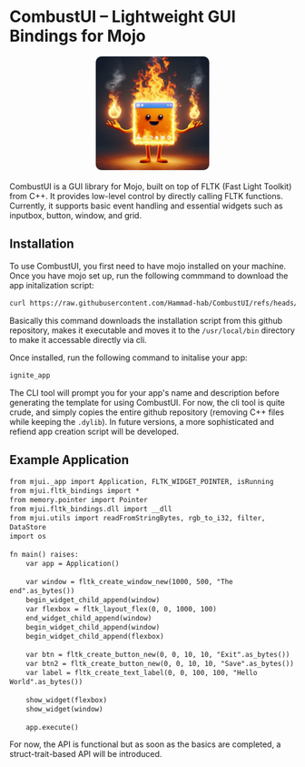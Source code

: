 # CombustUI – Lightweight GUI Bindings for Mojo

<center>
    <img src="mjui/examples/logo.jpeg" alt="drawing" width="200" style="border-radius: 10px"/>
</center>

<br/>
CombustUI is a GUI library for Mojo, built on top of FLTK (Fast Light Toolkit) from C++. It provides low-level control by directly calling FLTK functions. Currently, it supports basic event handling and essential widgets such as inputbox, button, window, and grid.


## Installation

To use CombustUI, you first need to have mojo installed on your machine. Once you have mojo set up, run the following commmand to download the app initalization script:

```sh
curl https://raw.githubusercontent.com/Hammad-hab/CombustUI/refs/heads/main/create_new_app.sh -o ignite_app.sh && chmod +x ignite_app.sh && sudo mv ./ignite_app.sh /usr/local/bin/ignite_app
```

Basically this command downloads the installation script from this github repository, makes it executable and moves it to the `/usr/local/bin` directory to make it accessable directly via cli.

Once installed, run the following command to initalise your app:
```sh
ignite_app
```

The CLI tool will prompt you for your app's name and description before generating the template for using CombustUI. For now, the cli tool is quite crude, and simply copies the entire github repository (removing C++ files while keeping the `.dylib`). In future versions, a more sophisticated and refiend app creation script will be developed.

## Example Application

```mojo
from mjui._app import Application, FLTK_WIDGET_POINTER, isRunning
from mjui.fltk_bindings import *
from memory.pointer import Pointer
from mjui.fltk_bindings.dll import __dll
from mjui.utils import readFromStringBytes, rgb_to_i32, filter, DataStore
import os

fn main() raises:
    var app = Application()

    var window = fltk_create_window_new(1000, 500, "The end".as_bytes())
    begin_widget_child_append(window)
    var flexbox = fltk_layout_flex(0, 0, 1000, 100)
    end_widget_child_append(window)
    begin_widget_child_append(window)
    begin_widget_child_append(flexbox)

    var btn = fltk_create_button_new(0, 0, 10, 10, "Exit".as_bytes())
    var btn2 = fltk_create_button_new(0, 0, 10, 10, "Save".as_bytes())
    var label = fltk_create_text_label(0, 0, 100, 100, "Hello World".as_bytes())

    show_widget(flexbox)
    show_widget(window)

    app.execute()

```

For now, the API is functional but as soon as the basics are completed, a struct-trait-based API will be introduced.

